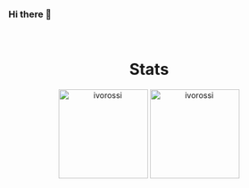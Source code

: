 ### Hi there 👋

</br><h1 align="center">Stats</h1>

<p align="center" height="100em">
  <img  height="160em" align="center" src="https://github-readme-stats.vercel.app/api?username=ivorossi&show_icons=true&include_all_commits=true&&hide=contribs&theme=dark" alt="ivorossi" />
  
  <img align="center" height="160em" align="center" src="https://github-readme-stats.vercel.app/api/top-langs/?username=ivorossi&layout=compact&theme=dark" alt="ivorossi" />
</p>
